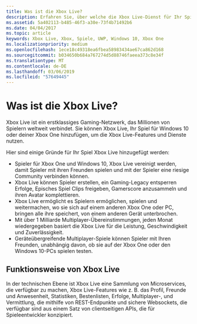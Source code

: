 ```yaml
---
title: Was ist die Xbox Live?
description: Erfahren Sie, über welche die Xbox Live-Dienst für Ihr Spiel ausführen können.
ms.assetid: 5a402113-b485-46f3-a30e-73f4b71492b6
ms.date: 04/04/2017
ms.topic: article
keywords: Xbox Live, Xbox, Spiele, UWP, Windows 10, Xbox One
ms.localizationpriority: medium
ms.openlocfilehash: 1ece18c49318ea6fbea58983434ae67ca862d168
ms.sourcegitcommit: b034650b684a767274d5d88746faeea373c8e34f
ms.translationtype: MT
ms.contentlocale: de-DE
ms.lasthandoff: 03/06/2019
ms.locfileid: "57649445"
---
```

# <a name="what-is-xbox-live"></a>Was ist die Xbox Live?

Xbox Live ist ein erstklassiges Gaming-Netzwerk, das Millionen von Spielern weltweit verbindet. Sie können Xbox Live, Ihr Spiel für Windows 10 oder deiner Xbox One hinzufügen, um die Xbox Live-Features und Dienste nutzen.

Hier sind einige Gründe für Ihr Spiel Xbox Live hinzugefügt werden:

- Spieler für Xbox One und Windows 10, Xbox Live vereinigt werden, damit Spieler mit ihren Freunden spielen und mit der Spieler eine riesige Community verbinden können.
- Xbox Live können Spieler erstellen, ein Gaming-Legacy entsperren Erfolge, Episches Spiel Clips freigeben, Gamerscore anzusammeln und ihren Avatar komplettieren.
- Xbox Live ermöglicht es Spielern ermöglichen, spielen und weitermachen, wo sie sich auf einem anderen Xbox One oder PC, bringen alle ihre speichert, von einem anderen Gerät unterbrochen.
- Mit über 1 Milliarde Multiplayer-Übereinstimmungen, jeden Monat wiedergegeben basiert die Xbox Live für die Leistung, Geschwindigkeit und Zuverlässigkeit.
- Geräteübergreifende Multiplayer-Spiele können Spieler mit Ihren Freunden, unabhängig davon, ob sie auf der Xbox One oder den Windows 10-PCs spielen testen.

## <a name="how-xbox-live-works"></a>Funktionsweise von Xbox Live

In der technischen Ebene ist Xbox Live eine Sammlung von Microservices, die verfügbar zu machen, Xbox Live-Features wie z. B. das Profil, Freunde und Anwesenheit, Statistiken, Bestenlisten, Erfolge, Multiplayer-, und Vermittlung, die mithilfe von REST-Endpunkte und sichere Websockets, die verfügbar sind aus einem Satz von clientseitigen APIs, die für Spieleentwickler konzipiert.
